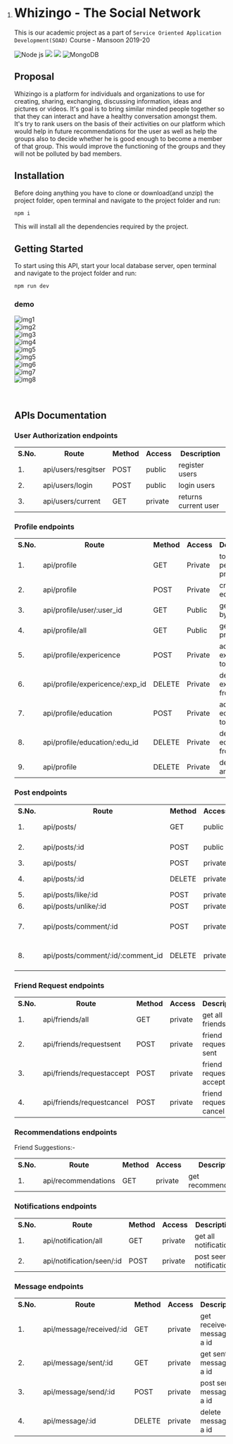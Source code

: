1. # Whizingo - The Social Network

   This is our academic project as a part of ``Service Oriented Application Development(SOAD)`` Course - Mansoon 2019-20

     ![Node js](https://img.shields.io/badge/Node.js-8.10-green.svg) 
     ![](https://img.shields.io/badge/React-16.9.0-blueviolet.svg) 
     ![](https://img.shields.io/badge/Express.js-4.17.1-ce085a.svg)
     ![MongoDB](https://img.shields.io/badge/MongoDB-4.2-green)

   ## Proposal

   Whizingo is a platform for individuals and organizations to use for creating, sharing, exchanging, discussing information, ideas and pictures or videos. It's goal is to bring similar minded people together so that they can interact and have a healthy conversation amongst them. It's try to rank users on the basis of their activities on our platform which would help in future recommendations for the user as well as help the groups also to decide whether he is good enough to become a member of that group. This would improve the functioning of the groups and they will not be polluted by bad members.

   ## Installation

   Before doing anything you have to clone or download(and unzip) the project folder, open terminal and navigate to the project folder and run:

   ```bash
   npm i
   ```

   This will install all the dependencies required by the project.

   ## Getting Started

   To start using this API, start your local database server, open terminal and navigate to the project folder and run:

   ```bash
   npm run dev
   ```

   ### demo

   ![img1](/home/bittu/Whizingo-The-Social-Network/demo/landing_page1.png) <br>
   ![img2](/home/bittu/Whizingo-The-Social-Network/demo/landing_page2.png) <br>
   ![img3](/home/bittu/Whizingo-The-Social-Network/demo/landing_page3.png) <br>
   ![img4](/home/bittu/Whizingo-The-Social-Network/demo/profile_page.png)  <br>
   ![img5](/home/bittu/Whizingo-The-Social-Network/demo/news_feed.png)     <br>
   ![img5](/home/bittu/Whizingo-The-Social-Network/demo/chatroom1.png)     <br>
   ![img6](/home/bittu/Whizingo-The-Social-Network/demo/chatroom2.png)     <br>
   ![img7](/home/bittu/Whizingo-The-Social-Network/demo/chatroom3.png)     <br>
   ![img8](/home/bittu/Whizingo-The-Social-Network/demo/chatroom4.png)     

   <br>

   ## APIs Documentation

   ### User Authorization endpoints

   <table>
   	<tr>
   		<th>S.No.</th>
   		<th>Route</th>
   		<th>Method</th>
   		<th>Access</th>
   		<th>Description</th>
   	</tr>
   	<tr>
           <td>1.</td>
           <td>api/users/resgitser</td>
           <td>POST</td>
           <td>public</td>
           <td>register users</td>
       </tr>
   	 <tr>
           <td>2.</td>
           <td>api/users/login</td>
           <td>POST</td>
           <td>public</td>
           <td>login users</td>
       </tr>
   	 <tr>
           <td>3.</td>
           <td>api/users/current</td>
           <td>GET</td>
           <td>private</td>
           <td>returns current user</td>
       </tr>


   </table>


   ### Profile endpoints

   <table>
   	<tr>
   		<th>S.No.</th>
   		<th>Route</th>
   		<th>Method</th>
   		<th>Access</th>
   		<th>Description</th>
   	</tr>
   	<tr>
   		<td>1.</td>
   		<td>api/profile</td>
   		<td>GET</td>
   		<td>Private</td>
   		<td>to get personal profile</td>
   	</tr>
   	<tr>
   		<td>2.</td>
   		<td>api/profile</td>
   		<td>POST</td>
   		<td>Private</td>
   		<td>create or edit profile</td>
   	</tr>
   	<tr>
   		<td>3.</td>
   		<td>api/profile/user/:user_id</td>
   		<td>GET</td>
   		<td>Public</td>
   		<td>get profile by user ID</td>
   	</tr>
   	<tr>
   		<td>4.</td>
   		<td>api/profile/all</td>
   		<td>GET</td>
   		<td>Public</td>
   		<td>get all profiles</td>
   	</tr>
   	<tr>
           <td>5.</td>
           <td>api/profile/expericence</td>
           <td>POST</td>
           <td>Private</td>
           <td>add experience to profile</td>
       </tr>
   	<tr>
           <td>6.</td>
           <td>api/profile/expericence/:exp_id</td>
           <td>DELETE</td>
           <td>Private</td>
           <td>delete experience from profile</td>
       </tr>
   	 <tr>
           <td>7.</td>
           <td>api/profile/education</td>
           <td>POST</td>
           <td>Private</td>
           <td>add education to profile</td>
       </tr>
   	<tr>
           <td>8.</td>
           <td>api/profile/education/:edu_id</td>
           <td>DELETE</td>
           <td>Private</td>
           <td>delete education from profile</td>
       </tr>
   	<tr>
           <td>9.</td>
           <td>api/profile</td>
           <td>DELETE</td>
           <td>Private</td>
           <td>delete user and profile</td>
       </tr>


   </table>

   ### Post endpoints

   <table>
       <tr>
           <th>S.No.</th>
           <th>Route</th>
           <th>Method</th>
           <th>Access</th>
           <th>Description</th>
       </tr>
       <tr>
           <td>1.</td>
           <td>api/posts/</td>
           <td>GET</td>
           <td>public</td>
           <td>get all posts</td>
       </tr>
       <tr>
           <td>2.</td>
           <td>api/posts/:id</td>
           <td>POST</td>
           <td>public</td>
           <td>get post by id</td>
       </tr>
   	<tr>
           <td>3.</td>
           <td>api/posts/</td>
           <td>POST</td>
           <td>private</td>
           <td>create post</td>
       </tr>
       <tr>
           <td>4.</td>
           <td>api/posts/:id</td>
           <td>DELETE</td>
           <td>private</td>
           <td>delete post by id</td>
       </tr>
   	<tr>
           <td>5.</td>
           <td>api/posts/like/:id</td>
           <td>POST</td>
           <td>private</td>
           <td>like post</td>
       </tr>
       <tr>
           <td>6.</td>
           <td>api/posts/unlike/:id</td>
           <td>POST</td>
           <td>private</td>
           <td>unlike post</td>
       </tr>
   	<tr>
           <td>7.</td>
           <td>api/posts/comment/:id</td>
           <td>POST</td>
           <td>private</td>
           <td>add comment to post</td>
       </tr>
       <tr>
           <td>8.</td>
           <td>api/posts/comment/:id/:comment_id</td>
           <td>DELETE</td>
           <td>private</td>
           <td>remove comment from post</td>
       </tr>

   

   </table>

   ### Friend Request endpoints

   <table>
       <tr>
           <th>S.No.</th>
           <th>Route</th>
           <th>Method</th>
           <th>Access</th>
           <th>Description</th>
       </tr>
       <tr>
           <td>1.</td>
           <td>api/friends/all</td>
           <td>GET</td>
           <td>private</td>
           <td>get all friends</td>
       </tr>
       <tr>
           <td>2.</td>
           <td>api/friends/requestsent</td>
           <td>POST</td>
           <td>private</td>
           <td>friend request sent</td>
       </tr>
       <tr>
           <td>3.</td>
           <td>api/friends/requestaccept</td>
           <td>POST</td>
           <td>private</td>
           <td>friend request accept</td>
       </tr>
   	<tr>
           <td>4.</td>
           <td>api/friends/requestcancel</td>
           <td>POST</td>
           <td>private</td>
           <td>friend request cancel</td>
       </tr>

   

   </table>


   ### Recommendations endpoints

   Friend Suggestions:- 

   <table>
       <tr>
           <th>S.No.</th>
           <th>Route</th>
           <th>Method</th>
           <th>Access</th>
           <th>Description</th>
       </tr>
       <tr>
           <td>1.</td>
           <td>api/recommendations</td>
           <td>GET</td>
           <td>private</td>
           <td>get recommendations</td>
       </tr>


   </table>


   ### Notifications endpoints

   <table>
       <tr>
           <th>S.No.</th>
           <th>Route</th>
           <th>Method</th>
           <th>Access</th>
           <th>Description</th>
       </tr>
       <tr>
           <td>1.</td>
           <td>api/notification/all</td>
           <td>GET</td>
           <td>private</td>
           <td>get all notifications</td>
       </tr>
   	<tr>
           <td>2.</td>
           <td>api/notification/seen/:id</td>
           <td>POST</td>
           <td>private</td>
           <td>post seen notification</td>
       </tr>

   

   </table>


   ### Message endpoints

   <table>
       <tr>
           <th>S.No.</th>
           <th>Route</th>
           <th>Method</th>
           <th>Access</th>
           <th>Description</th>
       </tr>
       <tr>
           <td>1.</td>
           <td>api/message/received/:id</td>
           <td>GET</td>
           <td>private</td>
           <td>get received message of a id</td>
       </tr>
       <tr>
           <td>2.</td>
           <td>api/message/sent/:id</td>
           <td>GET</td>
           <td>private</td>
           <td>get sent message of a id</td>
       </tr>
   	<tr>
           <td>3.</td>
           <td>api/message/send/:id</td>
           <td>POST</td>
           <td>private</td>
           <td>post send message of a id</td>
       </tr>
       <tr>
           <td>4.</td>
           <td>api/message/:id</td>
           <td>DELETE</td>
           <td>private</td>
           <td>delete message of a id</td>
       </tr>


   </table>

   
